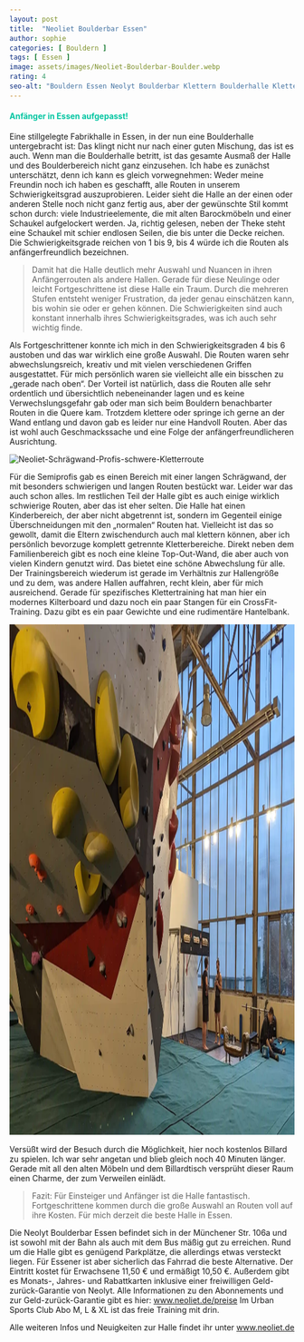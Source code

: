```yaml
---
layout: post
title:  "Neoliet Boulderbar Essen"
author: sophie
categories: [ Bouldern ]
tags: [ Essen ]
image: assets/images/Neoliet-Boulderbar-Boulder.webp
rating: 4
seo-alt: "Bouldern Essen Neolyt Boulderbar Klettern Boulderhalle Kletterhalle Anfänger Anfängerfreundlich"
---
```


#### <span style="color:#00c5a1">Anfänger in Essen aufgepasst!</span>
Eine stillgelegte Fabrikhalle in Essen, in der nun eine Boulderhalle untergebracht ist: Das klingt nicht nur nach einer guten Mischung, das ist es auch. Wenn man die Boulderhalle betritt, ist das gesamte Ausmaß der Halle und des Boulderbereich nicht ganz einzusehen. Ich habe es zunächst unterschätzt, denn ich kann es gleich vorwegnehmen: Weder meine Freundin noch ich haben es geschafft, alle Routen in unserem Schwierigkeitsgrad auszuprobieren. Leider sieht die Halle an der einen oder anderen Stelle noch nicht ganz fertig aus, aber der gewünschte Stil kommt schon durch: viele Industrieelemente, die mit alten Barockmöbeln und einer Schaukel aufgelockert werden. Ja, richtig gelesen, neben der Theke steht eine Schaukel mit schier endlosen Seilen, die bis unter die Decke reichen.
 Die Schwierigkeitsgrade reichen von 1 bis 9, bis 4 würde ich die Routen als anfängerfreundlich bezeichnen.
 
 >Damit hat die Halle deutlich mehr Auswahl und Nuancen in ihren Anfängerrouten als andere Hallen. Gerade für diese Neulinge oder leicht Fortgeschrittene ist diese Halle ein Traum. Durch die mehreren Stufen entsteht weniger Frustration, da jeder genau einschätzen kann, bis wohin sie oder er gehen können. Die Schwierigkeiten sind auch konstant innerhalb ihres Schwierigkeitsgrades, was ich auch sehr wichtig finde. 

 Als Fortgeschrittener konnte ich mich in den Schwierigkeitsgraden 4 bis 6 austoben und das war wirklich eine große Auswahl. Die Routen waren sehr abwechslungsreich, kreativ und mit vielen verschiedenen Griffen ausgestattet. Für mich persönlich waren sie vielleicht alle ein bisschen zu „gerade nach oben“. Der Vorteil ist natürlich, dass die Routen alle sehr ordentlich und übersichtlich nebeneinander lagen und es keine Verwechslungsgefahr gab oder man sich beim Bouldern benachbarter Routen in die Quere kam. Trotzdem klettere oder springe ich gerne an der Wand entlang und davon gab es leider nur eine Handvoll Routen. Aber das ist wohl auch Geschmackssache und eine Folge der anfängerfreundlicheren Ausrichtung.

<img src="/assets/images/einbinden/neoliet-schrägwand-profis.webp" width="1200" height="900" alt="Neoliet-Schrägwand-Profis-schwere-Kletterroute" title="Neoliet Schrägwand für Profis schwere Kletterroute"/>

Für die Semiprofis gab es einen Bereich mit einer langen Schrägwand, der mit besonders schwierigen und langen Routen bestückt war. Leider war das auch schon alles. Im restlichen Teil der Halle gibt es auch einige wirklich schwierige Routen, aber das ist eher selten.
Die Halle hat einen Kinderbereich, der aber nicht abgetrennt ist, sondern im Gegenteil einige Überschneidungen mit den „normalen“ Routen hat. Vielleicht ist das so gewollt, damit die Eltern zwischendurch auch mal klettern können, aber ich persönlich bevorzuge komplett getrennte Kletterbereiche. Direkt neben dem Familienbereich gibt es noch eine kleine Top-Out-Wand, die aber auch von vielen Kindern genutzt wird. Das bietet eine schöne Abwechslung für alle. 
Der Trainingsbereich wiederum ist gerade im Verhältnis zur Hallengröße und zu dem, was andere Hallen auffahren, recht klein, aber für mich ausreichend. Gerade für spezifisches Klettertraining hat man hier ein modernes Kilterboard und dazu noch ein paar Stangen für ein CrossFit-Training. Dazu gibt es ein paar Gewichte und eine rudimentäre Hantelbank. 

<img src="/assets/images/einbinden/neoliet-trainingsbereich-boulderhalle.webp" width="1200" height="900" alt="Neoliet-Trainingsbereich-Boulderhalle-Trainingswand" title="Neoliet Trainingsbereich Boulderhalle Trainingswand"/>

Versüßt wird der Besuch durch die Möglichkeit, hier noch kostenlos Billard zu spielen. Ich war sehr angetan und blieb gleich noch 40 Minuten länger. Gerade mit all den alten Möbeln und dem Billardtisch versprüht dieser Raum einen Charme, der zum Verweilen einlädt.


> Fazit: Für Einsteiger und Anfänger ist die Halle fantastisch. Fortgeschrittene kommen durch die große Auswahl an Routen voll auf ihre Kosten. Für mich derzeit die beste Halle in Essen.


Die Neolyt Boulderbar Essen befindet sich in der Münchener Str. 106a und ist sowohl mit der Bahn als auch mit dem Bus mäßig gut zu erreichen. Rund um die Halle gibt es genügend Parkplätze, die allerdings etwas versteckt liegen. Für Essener ist aber sicherlich das Fahrrad die beste Alternative. Der Eintritt kostet für Erwachsene 11,50 € und ermäßigt 10,50 €. Außerdem gibt es Monats-, Jahres- und Rabattkarten inklusive einer freiwilligen Geld-zurück-Garantie von Neolyt. Alle Informationen zu den Abonnements und zur Geld-zurück-Garantie gibt es hier: <a href="https://www.neoliet.de/boulderbar-essen/#infoboulderbar" target="_blank">www.neoliet.de/preise</a>
Im Urban Sports Club Abo M, L & XL ist das freie Training mit drin.


Alle weiteren Infos und Neuigkeiten zur Halle findet ihr unter <a href="https://www.neoliet.de/boulderbar-essen/" target="_blank">www.neoliet.de</a>
